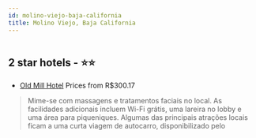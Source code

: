 ```yaml
---
id: molino-viejo-baja-california
title: Molino Viejo, Baja California
---
```


<center><img src="https://i.travelapi.com/hotels/13000000/12310000/12305500/12305427/07db3b83_z.jpg" alt="" /></center>


##  2 star hotels - ⭐️⭐️

-    [Old Mill Hotel](https://www.hurb.com/br/aud/https://www.hurb.com/br/hotels/molino-viejo/old-mill-hotel-HT-NI7D?cmp=18055) Prices from R$300.17
   > Mime-se com massagens e tratamentos faciais no local. As facilidades adicionais incluem Wi-Fi grátis, uma lareira no lobby e uma área para piqueniques. Algumas das principais atrações locais ficam a uma curta viagem de autocarro, disponibilizado pelo
